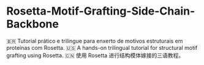 # Rosetta-Motif-Grafting-Side-Chain-Backbone
🇧🇷 Tutorial prático e trilingue para enxerto de motivos estruturais em proteínas com Rosetta. 🇺🇸 A hands-on trilingual tutorial for structural motif grafting using Rosetta. 🇨🇳 使用 Rosetta 进行结构模体嫁接的三语教程。
